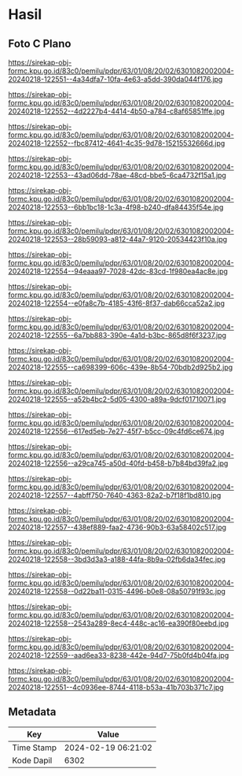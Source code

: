 # Hasil

## Foto C Plano

https://sirekap-obj-formc.kpu.go.id/83c0/pemilu/pdpr/63/01/08/20/02/6301082002004-20240218-122551--4a34dfa7-10fa-4e63-a5dd-390da044f176.jpg

https://sirekap-obj-formc.kpu.go.id/83c0/pemilu/pdpr/63/01/08/20/02/6301082002004-20240218-122552--4d2227b4-4414-4b50-a784-c8af65851ffe.jpg

https://sirekap-obj-formc.kpu.go.id/83c0/pemilu/pdpr/63/01/08/20/02/6301082002004-20240218-122552--fbc87412-4641-4c35-9d78-15215532666d.jpg

https://sirekap-obj-formc.kpu.go.id/83c0/pemilu/pdpr/63/01/08/20/02/6301082002004-20240218-122553--43ad06dd-78ae-48cd-bbe5-6ca4732f15a1.jpg

https://sirekap-obj-formc.kpu.go.id/83c0/pemilu/pdpr/63/01/08/20/02/6301082002004-20240218-122553--6bb1bc18-1c3a-4f98-b240-dfa84435f54e.jpg

https://sirekap-obj-formc.kpu.go.id/83c0/pemilu/pdpr/63/01/08/20/02/6301082002004-20240218-122553--28b59093-a812-44a7-9120-20534423f10a.jpg

https://sirekap-obj-formc.kpu.go.id/83c0/pemilu/pdpr/63/01/08/20/02/6301082002004-20240218-122554--94eaaa97-7028-42dc-83cd-1f980ea4ac8e.jpg

https://sirekap-obj-formc.kpu.go.id/83c0/pemilu/pdpr/63/01/08/20/02/6301082002004-20240218-122554--e0fa8c7b-4185-43f6-8f37-dab66cca52a2.jpg

https://sirekap-obj-formc.kpu.go.id/83c0/pemilu/pdpr/63/01/08/20/02/6301082002004-20240218-122555--6a7bb883-390e-4a1d-b3bc-865d8f6f3237.jpg

https://sirekap-obj-formc.kpu.go.id/83c0/pemilu/pdpr/63/01/08/20/02/6301082002004-20240218-122555--ca698399-606c-439e-8b54-70bdb2d925b2.jpg

https://sirekap-obj-formc.kpu.go.id/83c0/pemilu/pdpr/63/01/08/20/02/6301082002004-20240218-122555--a52b4bc2-5d05-4300-a89a-9dcf01710071.jpg

https://sirekap-obj-formc.kpu.go.id/83c0/pemilu/pdpr/63/01/08/20/02/6301082002004-20240218-122556--617ed5eb-7e27-45f7-b5cc-09c4fd6ce674.jpg

https://sirekap-obj-formc.kpu.go.id/83c0/pemilu/pdpr/63/01/08/20/02/6301082002004-20240218-122556--a29ca745-a50d-40fd-b458-b7b84bd39fa2.jpg

https://sirekap-obj-formc.kpu.go.id/83c0/pemilu/pdpr/63/01/08/20/02/6301082002004-20240218-122557--4abff750-7640-4363-82a2-b7f18f1bd810.jpg

https://sirekap-obj-formc.kpu.go.id/83c0/pemilu/pdpr/63/01/08/20/02/6301082002004-20240218-122557--438ef889-faa2-4736-90b3-63a58402c517.jpg

https://sirekap-obj-formc.kpu.go.id/83c0/pemilu/pdpr/63/01/08/20/02/6301082002004-20240218-122558--3bd3d3a3-a188-44fa-8b9a-02fb6da34fec.jpg

https://sirekap-obj-formc.kpu.go.id/83c0/pemilu/pdpr/63/01/08/20/02/6301082002004-20240218-122558--0d22ba11-0315-4496-b0e8-08a50791f93c.jpg

https://sirekap-obj-formc.kpu.go.id/83c0/pemilu/pdpr/63/01/08/20/02/6301082002004-20240218-122558--2543a289-8ec4-448c-ac16-ea390f80eebd.jpg

https://sirekap-obj-formc.kpu.go.id/83c0/pemilu/pdpr/63/01/08/20/02/6301082002004-20240218-122559--aad6ea33-8238-442e-94d7-75b0fd4b04fa.jpg

https://sirekap-obj-formc.kpu.go.id/83c0/pemilu/pdpr/63/01/08/20/02/6301082002004-20240218-122551--4c0936ee-8744-4118-b53a-41b703b371c7.jpg


## Metadata

| Key        | Value               |
| ---------- | ------------------- |
| Time Stamp | 2024-02-19 06:21:02 |
| Kode Dapil | 6302                |



